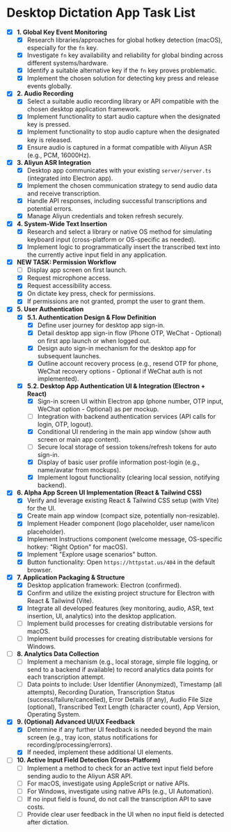 # Desktop Dictation App Task List

- [x] **1. Global Key Event Monitoring**
    - [x] Research libraries/approaches for global hotkey detection (macOS), especially for the `fn` key.
    - [x] Investigate `fn` key availability and reliability for global binding across different systems/hardware.
    - [x] Identify a suitable alternative key if the `fn` key proves problematic.
    - [x] Implement the chosen solution for detecting key press and release events globally.
- [x] **2. Audio Recording**
    - [x] Select a suitable audio recording library or API compatible with the chosen desktop application framework.
    - [x] Implement functionality to start audio capture when the designated key is pressed.
    - [x] Implement functionality to stop audio capture when the designated key is released.
    - [x] Ensure audio is captured in a format compatible with Aliyun ASR (e.g., PCM, 16000Hz).
- [x] **3. Aliyun ASR Integration**
    - [x] Desktop app communicates with your existing `server/server.ts` (integrated into Electron app).
    - [x] Implement the chosen communication strategy to send audio data and receive transcription.
    - [x] Handle API responses, including successful transcriptions and potential errors.
    - [x] Manage Aliyun credentials and token refresh securely.
- [x] **4. System-Wide Text Insertion**
    - [x] Research and select a library or native OS method for simulating keyboard input (cross-platform or OS-specific as needed).
    - [x] Implement logic to programmatically insert the transcribed text into the currently active input field in any application.
- [x] **NEW TASK: Permission Workflow**
    - [ ] Display app screen on first launch.
    - [x] Request microphone access.
    - [x] Request accessibility access.
    - [x] On dictate key press, check for permissions.
    - [x] If permissions are not granted, prompt the user to grant them.
- [x] **5. User Authentication**
    - [x] **5.1. Authentication Design & Flow Definition**
        - [x] Define user journey for desktop app sign-in.
        - [x] Detail desktop app sign-in flow (Phone OTP, WeChat - Optional) on first app launch or when logged out.
        - [x] Design auto sign-in mechanism for the desktop app for subsequent launches.
        - [x] Outline account recovery process (e.g., resend OTP for phone, WeChat recovery options - Optional if WeChat auth is not implemented).
    - [x] **5.2. Desktop App Authentication UI & Integration (Electron + React)**
        - [x] Sign-in screen UI within Electron app (phone number, OTP input, WeChat option - Optional) as per mockup.
        - [ ] Integration with backend authentication services (API calls for login, OTP, logout).
        - [x] Conditional UI rendering in the main app window (show auth screen or main app content).
        - [ ] Secure local storage of session tokens/refresh tokens for auto sign-in.
        - [x] Display of basic user profile information post-login (e.g., name/avatar from mockups).
        - [x] Implement logout functionality (clearing local session, notifying backend).
- [x] **6. Alpha App Screen UI Implementation (React & Tailwind CSS)**
    - [x] Verify and leverage existing React & Tailwind CSS setup (with Vite) for the UI.
    - [x] Create main app window (compact size, potentially non-resizable).
    - [x] Implement Header component (logo placeholder, user name/icon placeholder).
    - [x] Implement Instructions component (welcome message, OS-specific hotkey: "Right Option" for macOS).
    - [x] Implement "Explore usage scenarios" button.
    - [x] Button functionality: Open `https://httpstat.us/404` in the default browser.
- [x] **7. Application Packaging & Structure**
    - [x] Desktop application framework: Electron (confirmed).
    - [x] Confirm and utilize the existing project structure for Electron with React & Tailwind (Vite).
    - [x] Integrate all developed features (key monitoring, audio, ASR, text insertion, UI, analytics) into the desktop application.
    - [ ] Implement build processes for creating distributable versions for macOS.
    - [ ] Implement build processes for creating distributable versions for Windows.
- [ ] **8. Analytics Data Collection**
    - [ ] Implement a mechanism (e.g., local storage, simple file logging, or send to a backend if available) to record analytics data points for each transcription attempt.
    - [ ] Data points to include: User Identifier (Anonymized), Timestamp (all attempts), Recording Duration, Transcription Status (success/failure/cancelled), Error Details (if any), Audio File Size (optional), Transcribed Text Length (character count), App Version, Operating System.
- [x] **9. (Optional) Advanced UI/UX Feedback**
    - [x] Determine if any further UI feedback is needed beyond the main screen (e.g., tray icon, status notifications for recording/processing/errors).
    - [x] If needed, implement these additional UI elements.
- [ ] **10. Active Input Field Detection (Cross-Platform)**
    - [ ] Implement a method to check for an active text input field before sending audio to the Aliyun ASR API.
    - [ ] For macOS, investigate using AppleScript or native APIs.
    - [ ] For Windows, investigate using native APIs (e.g., UI Automation).
    - [ ] If no input field is found, do not call the transcription API to save costs.
    - [ ] Provide clear user feedback in the UI when no input field is detected after dictation.
